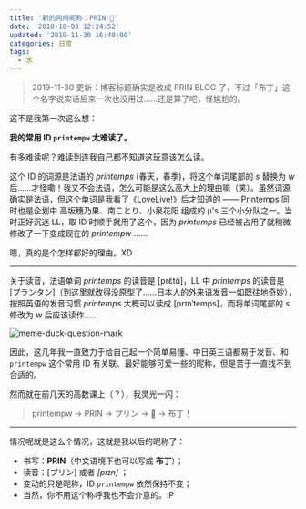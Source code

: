```yaml
---
title: '新的网络昵称：PRIN 🍮'
date: '2018-10-03 12:24:52'
updated: '2019-11-30 16:40:00'
categories: 日常
tags:
  - 水
---
```


> 2019-11-30 更新：博客标题确实是改成 PRIN BLOG 了，不过「布丁」这个名字说实话后来一次也没用过……还是算了吧，怪尴尬的。

这不是我第一次这么想：

**我的常用 ID `printempw` 太难读了。**

有多难读呢？难读到连我自己都不知道这玩意该怎么读。

<!--more-->

这个 ID 的词源是法语的 *printemps* (春天，春季)，将这个单词尾部的 *s* 替换为 *w* 后……才怪嘞！我又不会法语，怎么可能是这么高大上的理由嘛（笑）。虽然词源确实是法语，但这个单词是我看了[《LoveLive!》](https://zh.moegirl.org/LoveLive!)后才知道的 —— [Printemps](https://zh.moegirl.org/zh-hans/Printemps) 同时也是企划中 高坂穗乃果、南ことり、小泉花阳 组成的 μ's 三个小分队之一。当时正好沉迷 LL，取 ID 时顺手就用了这个，因为 *printemps* 已经被占用了就稍微修改了一下变成现在的 *printempw* ……

嗯，真的是个怎样都好的理由。XD

-----

关于读音，法语单词 *printemps* 的读音是 [prɛ̃tɑ̃]，LL 中 *printemps* 的读音是 [プランタン]（到这里就改得没原型了……日本人的外来语发音一如既往地奇妙），按照英语的发音习惯 *printemps* 大概可以读成 [prɪnˈtemps]，而将单词尾部的 *s* 修改为 *w* 后应该读作……

![meme-duck-question-mark](https://img.prin.studio/images/2018/10/03/meme-duck-question-mark.jpg)

因此，这几年我一直致力于给自己起一个简单易懂、中日英三语都易于发音、和 `printempw` 这个常用 ID 有关联、最好能够可爱一些的昵称，但是苦于一直找不到合适的。

然而就在前几天的高数课上（？），我灵光一闪：

>  printempw -> PRIN -> プリン -> 🍮 -> 布丁！

-----

情况呢就是这么个情况，这就是我以后的昵称了：

- 书写：**PRIN**（中文语境下也可以写成 **布丁**）；
- 读音：[プリン] 或者 *[prɪn]* ；
- 变动的只是昵称，ID `printempw` 依然保持不变；
- 当然，你不用这个称呼我也不会介意的。:P
